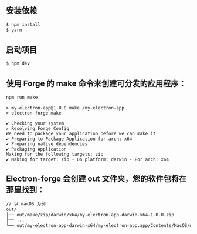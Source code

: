 

## 安装依赖
```bash
$ npm install
$ yarn
```

## 启动项目
```bash
$ npm dev
```


## 使用 Forge 的 make 命令来创建可分发的应用程序：

```bash
npm run make
```
```
> my-electron-app@1.0.0 make /my-electron-app
> electron-forge make

✔ Checking your system
✔ Resolving Forge Config
We need to package your application before we can make it
✔ Preparing to Package Application for arch: x64
✔ Preparing native dependencies
✔ Packaging Application
Making for the following targets: zip
✔ Making for target: zip - On platform: darwin - For arch: x64
```

## Electron-forge 会创建 out 文件夹，您的软件包将在那里找到：

```bash
// 以 macOS 为例
out/
├── out/make/zip/darwin/x64/my-electron-app-darwin-x64-1.0.0.zip
├── ...
└── out/my-electron-app-darwin-x64/my-electron-app.app/Contents/MacOS/my-electron-app
```